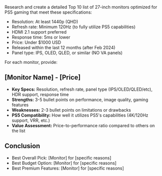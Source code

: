 Research and create a detailed Top 10 list of 27-inch monitors optimized for PS5 gaming that meet these specifications:
- Resolution: At least 1440p (QHD)
- Refresh rate: Minimum 120Hz (to fully utilize PS5 capabilities)
- HDMI 2.1 support preferred
- Response time: 5ms or lower
- Price: Under $1000 USD
- Released within the last 12 months (after Feb 2024)
- Panel type: IPS, OLED, QLED, or similar (NO VA panels)

For each monitor, provide:

## [Monitor Name] - [Price]
- **Key Specs:** Resolution, refresh rate, panel type (IPS/OLED/QLED/etc), HDR support, response time
- **Strengths:** 3-5 bullet points on performance, image quality, gaming features
- **Weaknesses:** 2-3 bullet points on limitations or drawbacks
- **PS5 Compatibility:** How well it utilizes PS5's capabilities (4K/120Hz support, VRR, etc.)
- **Value Assessment:** Price-to-performance ratio compared to others on the list

## Conclusion
- Best Overall Pick: [Monitor] for [specific reasons]
- Best Budget Option: [Monitor] for [specific reasons]
- Best Premium Features: [Monitor] for [specific reasons]